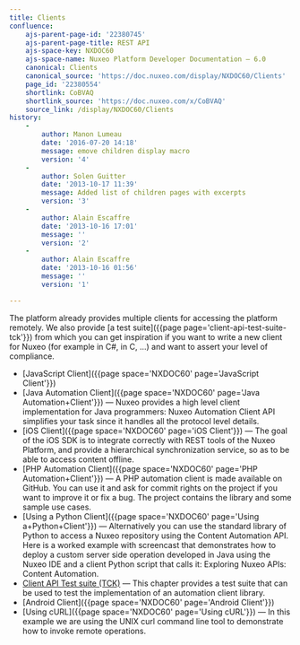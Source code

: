 ```yaml
---
title: Clients
confluence:
    ajs-parent-page-id: '22380745'
    ajs-parent-page-title: REST API
    ajs-space-key: NXDOC60
    ajs-space-name: Nuxeo Platform Developer Documentation — 6.0
    canonical: Clients
    canonical_source: 'https://doc.nuxeo.com/display/NXDOC60/Clients'
    page_id: '22380554'
    shortlink: CoBVAQ
    shortlink_source: 'https://doc.nuxeo.com/x/CoBVAQ'
    source_link: /display/NXDOC60/Clients
history:
    - 
        author: Manon Lumeau
        date: '2016-07-20 14:18'
        message: emove children display macro
        version: '4'
    - 
        author: Solen Guitter
        date: '2013-10-17 11:39'
        message: Added list of children pages with excerpts
        version: '3'
    - 
        author: Alain Escaffre
        date: '2013-10-16 17:01'
        message: ''
        version: '2'
    - 
        author: Alain Escaffre
        date: '2013-10-16 01:56'
        message: ''
        version: '1'

---
```

The platform already provides multiple clients for accessing the platform remotely.&nbsp;We also provide [a test suite]({{page page='client-api-test-suite-tck'}}) from which you can get inspiration if you want to write a new client for Nuxeo (for example in C#, in C, ...) and want to assert your level of compliance.

*   [JavaScript Client]({{page space='NXDOC60' page='JavaScript Client'}})
*   [Java Automation Client]({{page space='NXDOC60' page='Java Automation+Client'}})&nbsp;&mdash;&nbsp;<span class="smalltext">Nuxeo provides a high level client implementation for Java programmers: Nuxeo Automation Client API simplifies your task since it handles all the protocol level details.</span>
*   [iOS Client]({{page space='NXDOC60' page='iOS Client'}})&nbsp;&mdash;&nbsp;<span class="smalltext">The goal of the iOS SDK is to integrate correctly with REST tools of the Nuxeo Platform, and provide a hierarchical synchronization service, so as to be able to access content offline.</span>
*   [PHP Automation Client]({{page space='NXDOC60' page='PHP Automation+Client'}})&nbsp;&mdash;&nbsp;<span class="smalltext">A PHP automation client is made available on GitHub. You can use it and ask for commit rights on the project if you want to improve it or fix a bug. The project contains the library and some sample use cases.</span>
*   [Using a Python Client]({{page space='NXDOC60' page='Using a+Python+Client'}})&nbsp;&mdash;&nbsp;<span class="smalltext">Alternatively you can use the standard library of Python to access a Nuxeo repository using the Content Automation API. Here is a worked example with screencast that demonstrates how to deploy a custom server side operation developed in Java using the Nuxeo IDE and a client Python script that calls it: Exploring Nuxeo APIs: Content Automation.</span>
*   [Client API Test suite (TCK)](https://doc.nuxeo.com/pages/viewpage.action?pageId=22380696)&nbsp;&mdash;&nbsp;<span class="smalltext">This chapter provides a test suite that can be used to test the implementation of an automation client library.</span>
*   [Android Client]({{page space='NXDOC60' page='Android Client'}})
*   [Using cURL]({{page space='NXDOC60' page='Using cURL'}})&nbsp;&mdash;&nbsp;<span class="smalltext">In this example we are using the UNIX curl command line tool to demonstrate how to invoke remote operations.</span>